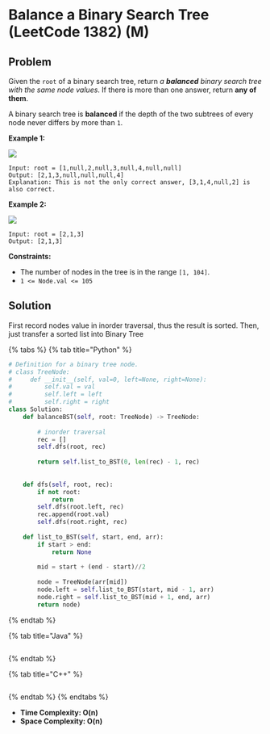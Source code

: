# Balance a Binary Search Tree (LeetCode 1382) (M)

## Problem



Given the `root` of a binary search tree, return _a **balanced** binary search tree with the same node values_. If there is more than one answer, return **any of them**.

A binary search tree is **balanced** if the depth of the two subtrees of every node never differs by more than `1`.

&#x20;

**Example 1:**

![](https://assets.leetcode.com/uploads/2021/08/10/balance1-tree.jpg)

```
Input: root = [1,null,2,null,3,null,4,null,null]
Output: [2,1,3,null,null,null,4]
Explanation: This is not the only correct answer, [3,1,4,null,2] is also correct.
```

**Example 2:**

![](https://assets.leetcode.com/uploads/2021/08/10/balanced2-tree.jpg)

```
Input: root = [2,1,3]
Output: [2,1,3]
```

&#x20;

**Constraints:**

* The number of nodes in the tree is in the range `[1, 104]`.
* `1 <= Node.val <= 105`



## Solution&#x20;

First record nodes value in inorder traversal, thus the result is sorted. Then, just transfer a sorted list into Binary Tree

{% tabs %}
{% tab title="Python" %}
```python
# Definition for a binary tree node.
# class TreeNode:
#     def __init__(self, val=0, left=None, right=None):
#         self.val = val
#         self.left = left
#         self.right = right
class Solution:
    def balanceBST(self, root: TreeNode) -> TreeNode:
        
        # inorder traversal
        rec = []
        self.dfs(root, rec)
        
        return self.list_to_BST(0, len(rec) - 1, rec)
    
    
    def dfs(self, root, rec):
        if not root:
            return 
        self.dfs(root.left, rec)
        rec.append(root.val)
        self.dfs(root.right, rec)
    
    def list_to_BST(self, start, end, arr):
        if start > end:
            return None
        
        mid = start + (end - start)//2
        
        node = TreeNode(arr[mid])
        node.left = self.list_to_BST(start, mid - 1, arr)
        node.right = self.list_to_BST(mid + 1, end, arr)
        return node)
```
{% endtab %}

{% tab title="Java" %}
```java
```
{% endtab %}

{% tab title="C++" %}
```cpp
```
{% endtab %}
{% endtabs %}

* **Time Complexity: O(n)**
* **Space Complexity: O(n)**

